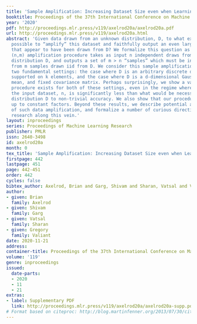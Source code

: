 ```yaml
---
title: 'Sample Amplification: Increasing Dataset Size even when Learning is Impossible'
booktitle: Proceedings of the 37th International Conference on Machine Learning
year: '2020'
pdf: http://proceedings.mlr.press/v119/axelrod20a/axelrod20a.pdf
url: http://proceedings.mlr.press/v119/axelrod20a.html
abstract: 'Given data drawn from an unknown distribution, D, to what extent is it
  possible to “amplify” this dataset and faithfully output an even larger set of samples
  that appear to have been drawn from D? We formalize this question as follows: an
  (n,m) amplification procedure takes as input n independent draws from an unknown
  distribution D, and outputs a set of m > n “samples” which must be indistinguishable
  from m samples drawn iid from D. We consider this sample amplification problem in
  two fundamental settings: the case where D is an arbitrary discrete distribution
  supported on k elements, and the case where D is a d-dimensional Gaussian with unknown
  mean, and fixed covariance matrix. Perhaps surprisingly, we show a valid amplification
  procedure exists for both of these settings, even in the regime where the size of
  the input dataset, n, is significantly less than what would be necessary to learn
  distribution D to non-trivial accuracy. We also show that our procedures are optimal
  up to constant factors. Beyond these results, we describe potential applications
  of such data amplification, and formalize a number of curious directions for future
  research along this vein.'
layout: inproceedings
series: Proceedings of Machine Learning Research
publisher: PMLR
issn: 2640-3498
id: axelrod20a
month: 0
tex_title: 'Sample Amplification: Increasing Dataset Size even when Learning is Impossible'
firstpage: 442
lastpage: 451
page: 442-451
order: 442
cycles: false
bibtex_author: Axelrod, Brian and Garg, Shivam and Sharan, Vatsal and Valiant, Gregory
author:
- given: Brian
  family: Axelrod
- given: Shivam
  family: Garg
- given: Vatsal
  family: Sharan
- given: Gregory
  family: Valiant
date: 2020-11-21
address: 
container-title: Proceedings of the 37th International Conference on Machine Learning
volume: '119'
genre: inproceedings
issued:
  date-parts:
  - 2020
  - 11
  - 21
extras:
- label: Supplementary PDF
  link: http://proceedings.mlr.press/v119/axelrod20a/axelrod20a-supp.pdf
# Format based on citeproc: http://blog.martinfenner.org/2013/07/30/citeproc-yaml-for-bibliographies/
---
```

